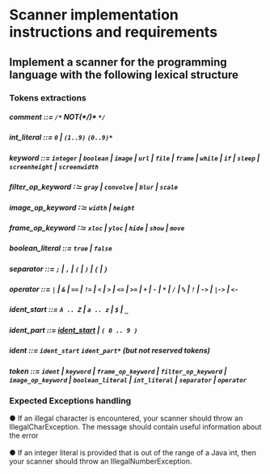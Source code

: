 # Scanner implementation instructions and requirements

## Implement a scanner for the programming language with the following lexical structure

### Tokens extractions
##### comment ::=   **`/*`**  NOT(\*/)\*  **`*/`** <br>
##### int_literal ::= **`0`** | **`(1..9)`** **`(0..9)*`** <br>
##### keyword ::= **`integer`** | **`boolean`** | **`image`** | **`url`** | **`file`** | **`frame`** | **`while`** | **`if`** | **`sleep`** | **`screenheight`** | **`screenwidth`** <br> 
##### filter_op_keyword ∷= **`gray`** | **`convolve`** | **`blur`** | **`scale`** <br>
##### image_op_keyword ∷= **`width`** | **`height`** <br>
##### frame_op_keyword ∷= **`xloc`** | **`yloc`** | **`hide`** | **`show`** | **`move`** <br>
##### boolean_literal ::= **`true`** | **`false`** <br>
##### separator ::= **`;`** | **`,`** | **`(`** | **`)`** | **`{`** | **`}`** <br>
##### operator ::=   	**`|`** | **`&`** | **`==`** | **`!=`** | **`<`** | **`>`** | **`<=`** | **`>=`** | **`+`** | **`-`** | **`*`** | **`/`** | **`%`** | **`!`** | **`->`** | **`|->`** | **`<-`** <br>
##### ident_start ::=  **`A .. Z`** | **`a .. z`** | **`$`** | **`_`** <br>
##### ident_part ::= [ident_start](https://github.com/jodth07/cop/tree/master/1_scanner#ident_start---a--z--a--z----_-)  | **`( 0 .. 9 )`** <br>

##### ident ::= **`ident_start`**  **`ident_part*`**    (but not reserved tokens)<br>
##### token ::= **`ident`** | **`keyword`** | **`frame_op_keyword`** | **`filter_op_keyword`** | **`image_op_keyword`** | **`boolean_literal`** | **`int_literal`** | **`separator`** | **`operator`** <br>

### Expected Exceptions handling 
● If an illegal character is encountered, your scanner should throw an IllegalCharException. The message should contain useful information about the error<br>  
● If an integer literal is provided that is out of the range of a Java int, then your scanner should throw an IllegalNumberException.
